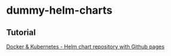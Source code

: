 # dummy-helm-charts

## Tutorial
[Docker & Kubernetes - Helm chart repository with Github pages](https://www.bogotobogo.com/DevOps/Docker/Docker_Helm_Chart_Repository_with_Github_Pages.php/)
